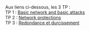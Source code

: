 Aux liens ci-dessous, les 3 TP :  
TP 1 : [Basic network and basic attacks](Exercice_1/sommaire.md)  
TP 2 : [Network protections](https://github.com/Dumbears/M1_CYBER/tree/main/Exercice%202)  
TP 3 : [Redondance et durcissement](https://github.com/Dumbears/M1_CYBER/tree/main/Exercice%203)
